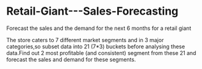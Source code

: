 # Retail-Giant---Sales-Forecasting
 Forecast the sales and the demand for the next 6 months for a retail giant



The store caters to 7 different market segments and in 3 major categories,so subset data into 21 (7*3) buckets before analysing these data.Find out 2 most profitable (and consistent) segment from these 21 and forecast the sales and demand for these segments.
